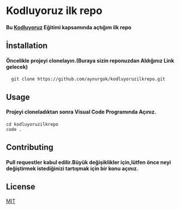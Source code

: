 # Kodluyoruz ilk repo
#### Bu [Kodluyoruz](https://kodluyoruz.org/) Eğitimi kapsamında açtığım ilk repo
## İnstallation 

#### Öncelikle projeyi clonelayın.(Buraya sizin reponuzdan Aldığınız Link gelecek)
``` 
  git clone https://github.com/aynurgok/kodluyoruzilkrepo.git

```
## Usage
#### Projeyi cloneladıktan sonra Visual Code Programında Açınız.
```
cd kodluyoruzilkrepo
code .
```
## Contributing
#### Pull requestler kabul edilir.Büyük değişiklikler için,lütfen önce neyi değiştirmek istediğinizi tartışmak için bir konu açınız.

## License
[MIT](https://choosealicense.com/licenses/mit/)